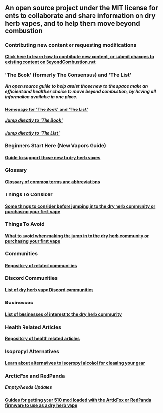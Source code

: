 ## An open source project under the MIT license for ents to collaborate and share information on dry herb vapes, and to help them move beyond combustion 

### Contributing new content or requesting modifications
#### [Click here to learn how to contribute new content, or submit changes to existing content on BeyondCombustion.net](https://beyondcombustion.net/How-To-Contribute)

### 'The Book' (formerly The Consensus) and 'The List'
##### An open source guide to help assist those new to the space make an efficient and healthier choice to move beyond combustion, by having all information available in one place.
#### [Homepage for 'The Book' and 'The List'](https://beyondcombustion.net/The-Book-fka-The-Consensus/)
##### [Jump directly to 'The Book'](https://beyondcombustion.net/The-Book-fka-The-Consensus/#the-book)
##### [Jump directly to 'The List'](https://beyondcombustion.net/The-Book-fka-The-Consensus/#the-list)

### Beginners Start Here (New Vapors Guide)
#### [Guide to support those new to dry herb vapes](https://beyondcombustion.net/Beginners-Start-Here)

### Glossary
#### [Glossary of common terms and abbreviations](https://beyondcombustion.net/Glossary)

### Things To Consider
#### [Some things to consider before jumping in to the dry herb community or purchasing your first vape](https://beyondcombustion.net/Things-To-Consider)

### Things To Avoid
#### [What to avoid when making the jump in to the dry herb community or purchasing your first vape](https://beyondcombustion.net/Things-To-Avoid)

### Communities
#### [Repository of related communities](https://beyondcombustion.net/Communities)

### Discord Communities
#### [List of dry herb vape Discord communities](https://beyondcombustion.net/Discord-Communities)

### Businesses
#### [List of businesses of interest to the dry herb community](https://www.beyondcombustion.net/Businesses/)

### Health Related Articles
#### [Repository of health related articles](https://beyondcombustion.net/Health-Related-Articles)

### Isopropyl Alternatives
#### [Learn about alternatives to isopropyl alcohol for cleaning your gear](https://beyondcombustion.net/Isopropyl-Alternatives)

### ArcticFox and RedPanda 
##### **Empty/Needs Updates**
#### [Guides for getting your 510 mod loaded with the ArticFox or RedPanda firmware to use as a dry herb vape](https://beyondcombustion.net/ArcticFox-and-RedPanda)
